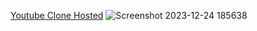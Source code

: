 [Youtube Clone Hosted](caactiii.github.io/youtubeclone/)
![Screenshot 2023-12-24 185638](https://github.com/caactiii/youtubeclone/assets/133881515/64d1445f-b42c-47ea-ab4c-2869c2a8f284)

